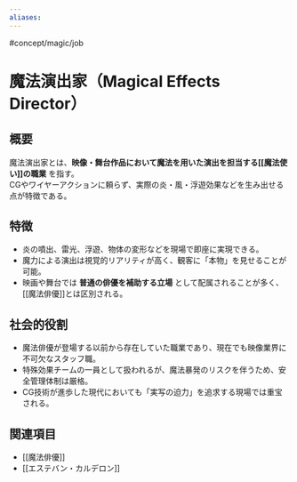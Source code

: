 ```yaml
---
aliases:
---
```

#concept/magic/job 
# 魔法演出家（Magical Effects Director）

## 概要
魔法演出家とは、**映像・舞台作品において魔法を用いた演出を担当する[[魔法使い]]の職業** を指す。  
CGやワイヤーアクションに頼らず、実際の炎・風・浮遊効果などを生み出せる点が特徴である。

## 特徴
- 炎の噴出、雷光、浮遊、物体の変形などを現場で即座に実現できる。  
- 魔力による演出は視覚的リアリティが高く、観客に「本物」を見せることが可能。  
- 映画や舞台では **普通の俳優を補助する立場** として配属されることが多く、[[魔法俳優]]とは区別される。  

## 社会的役割
- 魔法俳優が登場する以前から存在していた職業であり、現在でも映像業界に不可欠なスタッフ職。  
- 特殊効果チームの一員として扱われるが、魔法暴発のリスクを伴うため、安全管理体制は厳格。  
- CG技術が進歩した現代においても「実写の迫力」を追求する現場では重宝される。  

## 関連項目
- [[魔法俳優]]
- [[エステバン・カルデロン]]